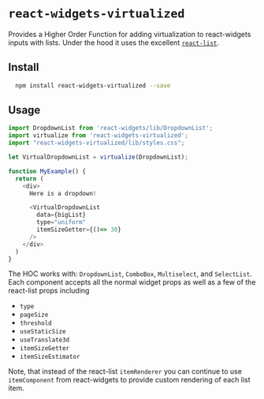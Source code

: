 `react-widgets-virtualized`
===

Provides a Higher Order Function for adding virtualization to react-widgets inputs with lists. Under the hood it uses
the excellent [`react-list`](https://github.com/orgsync/react-list).

## Install

```sh
  npm install react-widgets-virtualized --save
```

## Usage

```js
import DropdownList from 'react-widgets/lib/DropdownList';
import virtualize from 'react-widgets-virtualized';
import "react-widgets-virtualized/lib/styles.css";

let VirtualDropdownList = virtualize(DropdownList);

function MyExample() {
  return (
    <div>
      Here is a dropdown!

      <VirtualDropdownList
        data={bigList}
        type="uniform"
        itemSizeGetter={()=> 30}
      />
    </div>
  )
}
```

The HOC works with: `DropdownList`, `ComboBox`, `Multiselect`, and `SelectList`. Each component accepts all
the normal widget props as well as a few of the react-list props including

- `type`
- `pageSize`
- `threshold`
- `useStaticSize`
- `useTranslate3d`
- `itemSizeGetter`
- `itemSizeEstimator`

Note, that instead of the react-list `itemRenderer` you can continue to use `itemComponent` from react-widgets to
provide custom rendering of each list item.
